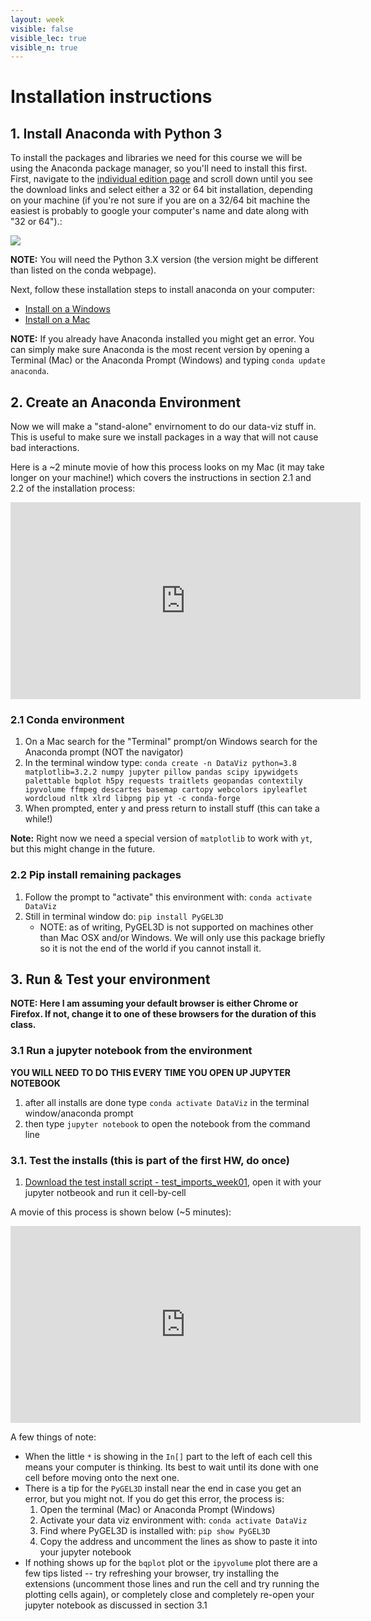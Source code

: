 ```yaml
---
layout: week
visible: false
visible_lec: true
visible_n: true
---
```

 
# Installation instructions

## 1. Install Anaconda with Python 3

To install the packages and libraries we need for this course we will be using the Anaconda package manager, so you'll need to install this first.  First, navigate to the [individual edition page](https://www.anaconda.com/products/individual) and scroll down until you see the download links and select either a 32 or 64 bit installation, depending on your machine (if you're not sure if you are on a 32/64 bit machine the easiest is probably to google your computer's name and date along with "32 or 64").:

<img src="https://raw.githubusercontent.com/UIUC-iSchool-DataViz/is445AOG_fall2020/master/week01/images/anacondaInstallers.png">

**NOTE:** You will need the Python 3.X version (the version might be different than listed on the conda webpage).

Next, follow these installation steps to install anaconda on your computer:
 * [Install on a Windows](https://docs.anaconda.com/anaconda/install/windows/)
 * [Install on a Mac](https://docs.anaconda.com/anaconda/install/mac-os/)
 
**NOTE:** If you already have Anaconda installed you might get an error.  You can simply make sure Anaconda is the most recent version by opening a Terminal (Mac) or the Anaconda Prompt (Windows) and typing `conda update anaconda`.
 

## 2. Create an Anaconda Environment

Now we will make a "stand-alone" envirnoment to do our data-viz stuff in.  This is useful to make sure we install packages in a way that will not cause bad interactions.

Here is a ~2 minute movie of how this process looks on my Mac (it may take longer on your machine!) which covers the instructions in section 2.1 and 2.2 of the installation process:

<iframe width="560" height="315" src="https://www.youtube.com/embed/2iPGcTBHPGE" frameborder="0" allow="accelerometer; autoplay; encrypted-media; gyroscope; picture-in-picture" allowfullscreen></iframe>

### 2.1 Conda environment
 1. On a Mac search for the "Terminal" prompt/on Windows search for the Anaconda prompt (NOT the navigator)
 2. In the terminal window type: `conda create -n DataViz python=3.8 matplotlib=3.2.2 numpy jupyter pillow pandas scipy ipywidgets palettable bqplot h5py requests traitlets geopandas contextily ipyvolume ffmpeg descartes basemap cartopy webcolors ipyleaflet wordcloud nltk xlrd libpng pip yt -c conda-forge`
 3. When prompted, enter y and press return to install stuff (this can take a while!)
 
**Note:** Right now we need a special version of `matplotlib` to work with `yt`, but this might change in the future.

### 2.2 Pip install remaining packages
 1. Follow the prompt to "activate" this environment with: `conda activate DataViz`
 1. Still in terminal window do: `pip install PyGEL3D`
	* NOTE: as of writing, PyGEL3D is not supported on machines other than Mac OSX and/or Windows.  We will only use this package briefly so it is not the end of the world if you cannot install it.

## 3. Run & Test your environment

**NOTE: Here I am assuming your default browser is either Chrome or Firefox.  If not, change it to one of these browsers for the duration of this class.**

### 3.1 Run a jupyter notebook from the environment

**YOU WILL NEED TO DO THIS EVERY TIME YOU OPEN UP JUPYTER NOTEBOOK**

 1. after all installs are done type `conda activate DataViz` in the terminal window/anaconda prompt
 2. then type `jupyter notebook` to open the notebook from the command line
 
### 3.1. Test the installs (this is part of the first HW, do once)

 1. [Download the test install script - test_imports_week01](https://uiuc-ischool-dataviz.github.io/is445AOG_fall2020/week01/test_imports_week01.ipynb), open it with your jupyter notbeook and run it cell-by-cell
 
A movie of this process is shown below (~5 minutes):

<iframe width="560" height="315" src="https://www.youtube.com/embed/J2GWtnoQrnI" frameborder="0" allow="accelerometer; autoplay; encrypted-media; gyroscope; picture-in-picture" allowfullscreen></iframe>

A few things of note:
 * When the little `*` is showing in the `In[]` part to the left of each cell this means your computer is thinking.  Its best to wait until its done with one cell before moving onto the next one.
 * There is a tip for the `PyGEL3D` install near the end in case you get an error, but you might not.  If you do get this error, the process is:
    1. Open the terminal (Mac) or Anaconda Prompt (Windows)
	1. Activate your data viz environment with:  `conda activate DataViz`
	1. Find where PyGEL3D is installed with: `pip show PyGEL3D`
	1. Copy the address and uncomment the lines as show to paste it into your jupyter notebook
 * If nothing shows up for the `bqplot` plot or the `ipyvolume` plot there are a few tips listed -- try refreshing your browser, try installing the extensions (uncomment those lines and run the cell and try running the plotting cells again), or completely close and completely re-open your jupyter notebook as discussed in section 3.1
